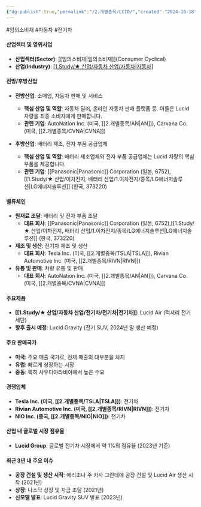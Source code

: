 ```yaml
---
{"dg-publish":true,"permalink":"/2.개별종목/LCID/","created":"2024-10-18T14:52:39.826+09:00","updated":"2025-07-29T21:37:04.837+09:00"}
---
```


#임의소비재 #자동차 #전기차 

#### 산업섹터 및 영위사업

- **산업섹터(Sector)**: [[임의소비재\|임의소비재]](Consumer Cyclical)
- **산업(Industry)**: [[1.Study/★ 산업/자동차 산업/자동차\|자동차]](Automotive)

#### 전방/후방산업

- **전방산업**: 소매업, 자동차 판매 및 서비스
    - **핵심 산업 및 역할**: 자동차 딜러, 온라인 자동차 판매 플랫폼 등. 이들은 Lucid 차량을 최종 소비자에게 판매합니다.
    - **관련 기업**: AutoNation Inc. (미국, [[2.개별종목/AN\|AN]]), Carvana Co. (미국, [[2.개별종목/CVNA\|CVNA]])
      
- **후방산업**: 배터리 제조, 전자 부품 공급업체
    - **핵심 산업 및 역할**: 배터리 제조업체와 전자 부품 공급업체는 Lucid 차량의 핵심 부품을 제공합니다.
    - **관련 기업**: [[Panasonic\|Panasonic]] Corporation (일본, 6752), [[1.Study/★ 산업/이차전지, 배터리 산업/1.이차전지/종목/LG에너지솔루션\|LG에너지솔루션]] (한국, 373220)

#### 밸류체인

- **원재료 조달**: 배터리 및 전자 부품 조달
    - **대표 회사**: [[Panasonic\|Panasonic]] Corporation (일본, 6752),[[1.Study/★ 산업/이차전지, 배터리 산업/1.이차전지/종목/LG에너지솔루션\|LG에너지솔루션]] (한국, 373220)
- **제조 및 생산**: 전기차 제조 및 생산
    - **대표 회사**: Tesla Inc. (미국, [[2.개별종목/TSLA\|TSLA]]), Rivian Automotive Inc. (미국, [[2.개별종목/RIVN\|RIVN]])
- **유통 및 판매**: 차량 유통 및 판매
    - **대표 회사**: AutoNation Inc. (미국, [[2.개별종목/AN\|AN]]), Carvana Co. (미국, [[2.개별종목/CVNA\|CVNA]])

#### 주요제품

- **[[1.Study/★ 산업/자동차 산업/전기차/전기차\|전기차]]**: Lucid Air (럭셔리 전기 세단)
- **향후 출시 예정**: Lucid Gravity (전기 SUV, 2024년 말 생산 예정)

#### 주요 판매국가

- **미국**: 주요 매출 국가로, 전체 매출의 대부분을 차지
- **유럽**: 빠르게 성장하는 시장
- **중동**: 특히 사우디아라비아에서 높은 수요

#### 경쟁업체

- **Tesla Inc. (미국, [[2.개별종목/TSLA\|TSLA]])**: 전기차
- **Rivian Automotive Inc. (미국, [[2.개별종목/RIVN\|RIVN]])**: 전기차
- **NIO Inc. (중국, [[2.개별종목/NIO\|NIO]])**: 전기차

#### 산업 내 글로벌 시장 점유율

- **Lucid Group**: 글로벌 전기차 시장에서 약 1%의 점유율 (2023년 기준)

#### 최근 3년 내 주요 이슈

- **공장 건설 및 생산 시작**: 애리조나 주 카사 그란데에 공장 건설 및 Lucid Air 생산 시작 (2021년)
- **상장**: 나스닥 상장 및 자금 조달 (2021년)
- **신모델 발표**: Lucid Gravity SUV 발표 (2023년)